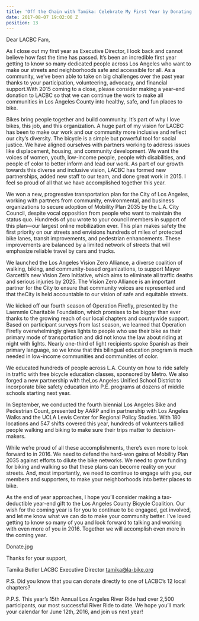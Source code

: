 ```yaml
---
title: 'Off the Chain with Tamika: Celebrate My First Year by Donating to LACBC Today'
date: 2017-08-07 19:02:00 Z
position: 13
---
```


Dear LACBC Fam,

As I close out my first year as Executive Director, I look back and cannot believe how fast the time has passed. It’s been an incredible first year getting to know so many dedicated people across Los Angeles who want to make our streets and neighborhoods safe and accessible for all. As a community, we’ve been able to take on big challenges over the past year thanks to your participation, volunteering, advocacy, and financial support.With 2015 coming to a close, please consider making a year-end donation to LACBC so that we can continue the work to make all communities in Los Angeles County into healthy, safe, and fun places to bike.

Bikes bring people together and build community. It’s part of why I love bikes, this job, and this organization. A huge part of my vision for LACBC has been to make our work and our community more inclusive and reflect our city’s diversity. The bicycle is a simple but powerful tool for social justice. We have aligned ourselves with partners working to address issues like displacement, housing, and community development. We want the voices of women, youth, low-income people, people with disabilities, and people of color to better inform and lead our work. As part of our growth towards this diverse and inclusive vision, LACBC has formed new partnerships, added new staff to our team, and done great work in 2015. I feel so proud of all that we have accomplished together this year.

We won a new, progressive transportation plan for the City of Los Angeles, working with partners from community, environmental, and business organizations to secure adoption of Mobility Plan 2035 by the L.A. City Council, despite vocal opposition from people who want to maintain the status quo. Hundreds of you wrote to your council members in support of this plan—our largest online mobilization ever. This plan makes safety the first priority on our streets and envisions hundreds of miles of protected bike lanes, transit improvements, and pedestrian enhancements. These improvements are balanced by a limited network of streets that will emphasize reliable travel by cars and trucks.

We launched the Los Angeles Vision Zero Alliance, a diverse coalition of walking, biking, and community-based organizations, to support Mayor Garcetti’s new Vision Zero Initiative, which aims to eliminate all traffic deaths and serious injuries by 2025. The Vision Zero Alliance is an important partner for the City to ensure that community voices are represented and that theCity is held accountable to our vision of safe and equitable streets.

We kicked off our fourth season of Operation Firefly, presented by the Laemmle Charitable Foundation, which promises to be bigger than ever thanks to the growing reach of our local chapters and countywide support. Based on participant surveys from last season, we learned that Operation Firefly overwhelmingly gives lights to people who use their bike as their primary mode of transportation and did not know the law about riding at night with lights. Nearly one-third of light recipients spoke Spanish as their primary language, so we know that this bilingual education program is much needed in low-income communities and communities of color.

We educated hundreds of people across L.A. County on how to ride safely in traffic with free bicycle education classes, sponsored by Metro. We also forged a new partnership with theLos Angeles Unified School District to incorporate bike safety education into P.E. programs at dozens of middle schools starting next year.

In September, we conducted the fourth biennial Los Angeles Bike and Pedestrian Count, presented by AARP and in partnership with Los Angeles Walks and the UCLA Lewis Center for Regional Policy Studies. With 180 locations and 547 shifts covered this year, hundreds of volunteers tallied people walking and biking to make sure their trips matter to decision-makers.

While we’re proud of all these accomplishments, there’s even more to look forward to in 2016. We need to defend the hard-won gains of Mobility Plan 2035 against efforts to dilute the bike networks. We need to grow funding for biking and walking so that these plans can become reality on your streets. And, most importantly, we need to continue to engage with you, our members and supporters, to make your neighborhoods into better places to bike.

As the end of year approaches, I hope you’ll consider making a tax-deductible year-end gift to the Los Angeles County Bicycle Coalition. Our wish for the coming year is for you to continue to be engaged, get involved, and let me know what we can do to make your community better. I’ve loved getting to know so many of you and look forward to talking and working with even more of you in 2016. Together we will accomplish even more in the coming year.

Donate.jpg

Thanks for your support,

 

Tamika Butler
LACBC Executive Director
tamika@la-bike.org


P.S. Did you know that you can donate directly to one of LACBC’s 12 local chapters?

P.P.S. This year’s 15th Annual Los Angeles River Ride had over 2,500 participants, our most successful River Ride to date. We hope you’ll mark your calendar for June 12th, 2016, and join us next year!

